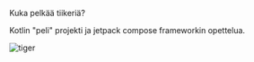 Kuka pelkää tiikeriä?

Kotlin "peli" projekti ja jetpack compose frameworkin opettelua.

![tiger](https://github.com/user-attachments/assets/64a02c0e-5c3b-4bbb-b21a-3085ba08a9d6)
